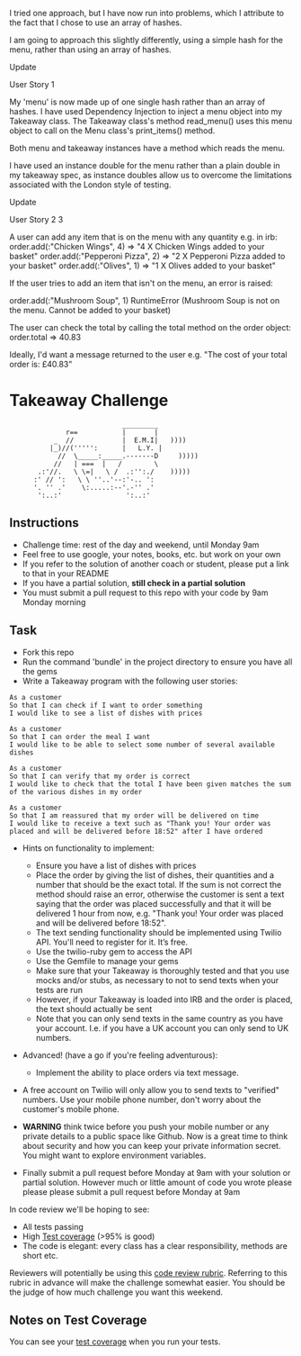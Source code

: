 I tried one approach, but I have now run into problems, which
I attribute to the fact that I chose to use an array of hashes.

I am going to approach this slightly differently, using
a simple hash for the menu, rather than using an array of
hashes.

Update

User Story 1

My 'menu' is now made up of one single hash rather than an array of hashes.
I have used Dependency Injection to inject a menu object into my Takeaway class.
The Takeaway class's method read_menu() uses this menu object to call on the Menu class's
print_items() method.

Both menu and takeaway instances have a method which reads the menu.

I have used an instance double for the menu rather than a plain double in my takeaway spec, 
as instance doubles allow us to overcome the limitations associated with the London style of testing.

Update

User Story 2  3

A user can add any item that is on the menu with any quantity e.g.
in irb:
order.add(:"Chicken Wings", 4)
=> "4 X Chicken Wings added to your basket"
order.add(:"Pepperoni Pizza", 2)
=> "2 X Pepperoni Pizza added to your basket" 
order.add(:"Olives", 1)
 => "1 X Olives added to your basket" 

 If the user tries to add an item that isn't on the menu, an error is raised:

 order.add(:"Mushroom Soup", 1)
 RuntimeError (Mushroom Soup is not on the menu. Cannot be added to your basket)

 The user can check the total by calling the total method on the order object:
 order.total
  => 40.83 

  Ideally, I'd want a message returned to the user e.g.
  "The cost of your total order is: £40.83"










Takeaway Challenge
==================
```
                            _________
              r==           |       |
           _  //            |  E.M.I|   ))))
          |_)//(''''':      |   L.Y. |
            //  \_____:_____.-------D     )))))
           //   | ===  |   /        \
       .:'//.   \ \=|   \ /  .:'':./    )))))
      :' // ':   \ \ ''..'--:'-.. ':
      '. '' .'    \:.....:--'.-'' .'
       ':..:'                ':..:'

 ```

Instructions
-------

* Challenge time: rest of the day and weekend, until Monday 9am
* Feel free to use google, your notes, books, etc. but work on your own
* If you refer to the solution of another coach or student, please put a link to that in your README
* If you have a partial solution, **still check in a partial solution**
* You must submit a pull request to this repo with your code by 9am Monday morning

Task
-----

* Fork this repo
* Run the command 'bundle' in the project directory to ensure you have all the gems
* Write a Takeaway program with the following user stories:

```
As a customer
So that I can check if I want to order something
I would like to see a list of dishes with prices

As a customer
So that I can order the meal I want
I would like to be able to select some number of several available dishes

As a customer
So that I can verify that my order is correct
I would like to check that the total I have been given matches the sum of the various dishes in my order

As a customer
So that I am reassured that my order will be delivered on time
I would like to receive a text such as "Thank you! Your order was placed and will be delivered before 18:52" after I have ordered
```

* Hints on functionality to implement:
  * Ensure you have a list of dishes with prices
  * Place the order by giving the list of dishes, their quantities and a number that should be the exact total. If the sum is not correct the method should raise an error, otherwise the customer is sent a text saying that the order was placed successfully and that it will be delivered 1 hour from now, e.g. "Thank you! Your order was placed and will be delivered before 18:52".
  * The text sending functionality should be implemented using Twilio API. You'll need to register for it. It’s free.
  * Use the twilio-ruby gem to access the API
  * Use the Gemfile to manage your gems
  * Make sure that your Takeaway is thoroughly tested and that you use mocks and/or stubs, as necessary to not to send texts when your tests are run
  * However, if your Takeaway is loaded into IRB and the order is placed, the text should actually be sent
  * Note that you can only send texts in the same country as you have your account. I.e. if you have a UK account you can only send to UK numbers.

* Advanced! (have a go if you're feeling adventurous):
  * Implement the ability to place orders via text message.

* A free account on Twilio will only allow you to send texts to "verified" numbers. Use your mobile phone number, don't worry about the customer's mobile phone.

* **WARNING** think twice before you push your mobile number or any private details to a public space like Github. Now is a great time to think about security and how you can keep your private information secret. You might want to explore environment variables.

* Finally submit a pull request before Monday at 9am with your solution or partial solution.  However much or little amount of code you wrote please please please submit a pull request before Monday at 9am


In code review we'll be hoping to see:

* All tests passing
* High [Test coverage](https://github.com/makersacademy/course/blob/master/pills/test_coverage.md) (>95% is good)
* The code is elegant: every class has a clear responsibility, methods are short etc.

Reviewers will potentially be using this [code review rubric](docs/review.md).  Referring to this rubric in advance will make the challenge somewhat easier.  You should be the judge of how much challenge you want this weekend.

Notes on Test Coverage
------------------

You can see your [test coverage](https://github.com/makersacademy/course/blob/master/pills/test_coverage.md) when you run your tests.
